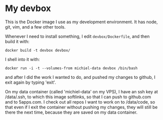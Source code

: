 # My devbox

This is the Docker image I use as my development environment. It has node, git, vim, and a few other tools.

Whenever I need to install something, I edit `devbox/Dockerfile`, and then build it with:

    docker build -t devbox devbox/

I shell into it with:

    docker run -i -t --volumes-from michiel-data devbox /bin/bash

and after I did the work I wanted to do, and pushed my changes to github, I exit again by typing 'exit'.

On my data container (called 'michiel-data' on my VPS), I have an ssh key at /data/.ssh, to which this
image softlinks, so that I can push to github.com and to 5apps.com. I check out all repos I want to
work on to /data/code, so that even if I exit the container without pushing my changes, they will still
be there the next time, because they are saved on my data container.

